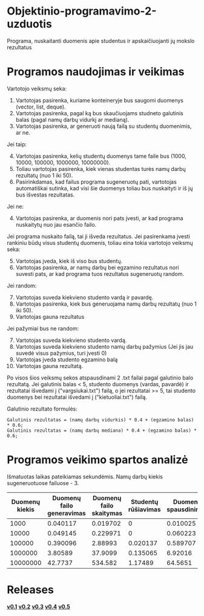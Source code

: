 # Objektinio-programavimo-2-uzduotis

Programa, nuskaitanti duomenis apie studentus ir apskaičiuojanti jų mokslo rezultatus

# Programos naudojimas ir veikimas

Vartotojo veiksmų seka:

1) Vartotojas pasirenka, kuriame konteineryje bus saugomi duomenys (vector, list, deque).
2) Vartotojas pasirenka, pagal ką bus skaučiuojams studneto galutinis balas (pagal namų darbų vidurkį ar medianą).
3) Vartotojas pasirenka, ar generuoti naują failą su studentų duomenimis, ar ne.

Jei taip:

  4) Vartotojas pasirenka, kelių studentų duomenys tame faile bus (1000, 10000, 100000, 1000000, 10000000).
  5) Toliau vartotojas pasirenka, kiek vienas studentas turės namų darbų rezultatų (nuo 1 iki 50).
  6) Pasirinkdamas, kad failus programa sugeneruotų pati, vartotojas automatiškai sutinka, kad visi šie duomenys toliau bus nuskaityti ir  iš jų bus išvestas rezultatas.
  
Jei ne:

  4) Vartotojas pasirenka, ar duomenis nori pats įvesti, ar kad programa nuskaitytų nuo jau esančio failo. 
  
  Jei programa nuskaito failą, tai ji išveda rezultatus. Jei pasirenkama įvesti rankiniu būdų visus studentų duomenis, toliau eina tokia vartotojo veiksmų seka:
  
  5) Vartotojas įveda, kiek iš viso bus studentų.
  6) Vartotojas pasirenka, ar namų darbų bei egzamino rezultatus nori suvesti pats, ar kad programa tuos rezultatus sugeneruotų random.
  
 Jei random:
 
 7) Vartotojas suveda kiekvieno studento vardą ir pavardę.
 8) Vartotojas pasirenka, kiek bus generuojama namų darbų rezultatų (nuo 1 iki 50).
 9) Vartotojas gauna rezultatus
 
 Jei pažymiai bus ne random:
 
 7) Vartotojas suveda kiekvieno studento vardą.
 8) Vartotojas suveda kiekvieno studento namų darbų pažymius (Jei jis jau suvedė visus pažymius, turi įvesti 0)
 9) Vartotojas įveda studento egzamino balą
 10) Vartotojas gauna rezultatą.
 
 
 Po visos šios veiksmų sekos atspausdinami 2 .txt failai pagal galutinio balo rezultatą. Jei galutinis balas < 5, studento duomenys (vardas, pavardė) ir rezultatai išvedami į ("vargsiukai.txt") failą, o jei rezultatai >= 5, tai studento duomenys bei rezultatai išvedami į ("kietuoliai.txt") failą.
 
 Galutinio rezultato formulės:

    Galutinis rezultatas = (namų darbų vidurkis) * 0.4 + (egzamino balas) * 0.6;
    Galutinis rezultatas = (namų darbų mediana) * 0.4 + (egzamino balas) * 0.6;

# Programos veikimo spartos analizė

Išmatuotas laikas pateikiamas sekundėmis. Namų darbų kiekis sugeneruotuose failuose - 3.

 | Duomenų kiekis | Duomenų failo generavimas | Duomenų failo skaitymas | Studentų rūšiavimas | Duomenų spausdinimas |
 |----------------|---------------------------|-------------------------|---------------------|----------------------|
 | 1000 | 0.040117 | 0.019702 | 0 | 0.010025 |
 | 10000 | 0.049145 | 0.229971 | 0 | 0.060223 |
 | 100000 | 0.390096 | 2.88993 | 0.020137 | 0.589707 |
 | 1000000 | 3.80589 | 37.9099 | 0.135065 | 6.92016 |
 | 10000000 | 42.7737 | 534.582 | 1.17489 | 64.5651 |
 
 # Releases
 
 [**v0.1**](https://github.com/gertruda1/Objektinio-programavimo-2-uzduotis/releases/tag/v.0.1)
 [**v0.2**](https://github.com/gertruda1/Objektinio-programavimo-2-uzduotis/releases/tag/v0.2)
 [**v0.3**](https://github.com/gertruda1/Objektinio-programavimo-2-uzduotis/releases/tag/v0.3)
 [**v0.4**](https://github.com/gertruda1/Objektinio-programavimo-2-uzduotis/releases/tag/v0.4)
 [**v0.5**](https://github.com/gertruda1/Objektinio-programavimo-2-uzduotis/releases/tag/v0.5)
 
 
